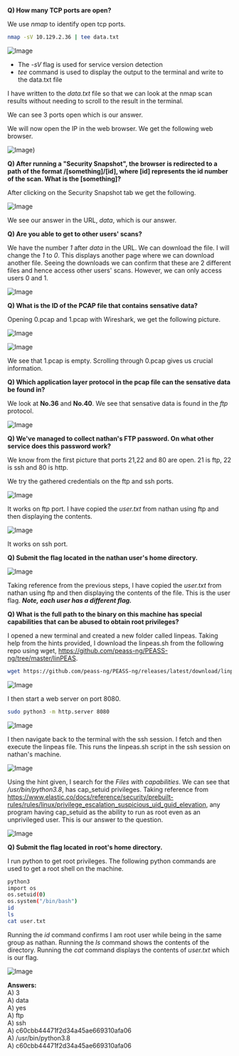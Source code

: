 **Q) How many TCP ports are open?**

We use _nmap_ to identify open tcp ports.

```bash
nmap -sV 10.129.2.36 | tee data.txt
```

![Image](https://github.com/user-attachments/assets/fb39435e-9ffd-4f7c-9b6d-e0c01139f55b)

* The _-sV_ flag is used for service version detection
* *tee* command is used to display the output to the terminal and write to the data.txt file

I have written to the *data.txt* file so that we can look at the nmap scan results without needing to scroll to the result in the terminal.

We can see 3 ports open which is our answer.

We will now open the IP in the web browser. We get the following web browser.

![Image](https://github.com/user-attachments/assets/c949b935-6d42-4640-a143-0d80d655daa0))

**Q) After running a "Security Snapshot", the browser is redirected to a path of the format /[something]/[id], where [id] represents the id number of the scan. What is the [something]?**

After clicking on the Security Snapshot tab we get the following.

![Image](https://github.com/user-attachments/assets/d4c88d41-a945-467d-ac55-85be0e2a0b6d)

We see our answer in the URL, *data*, which is our answer.

**Q) Are you able to get to other users' scans?**

We have the number *1* after *data* in the URL. We can download the file. I will change the *1* to *0*. This displays another page where we can download another file. Seeing the downloads we can confirm that these are 2 different files and hence access other users' scans. However, we can only access users 0 and 1. 

![Image](https://github.com/user-attachments/assets/1cd366ff-02c5-4748-87e9-de20d9722545)


**Q) What is the ID of the PCAP file that contains sensative data?**

Opening 0.pcap and 1.pcap with Wireshark, we get the following picture.

![Image](https://github.com/user-attachments/assets/ccbab88d-098b-4af8-83b0-9fd0d6ba2f4c)

![Image](https://github.com/user-attachments/assets/b8dfba77-aca0-47e0-a37e-ddb03faa0ca9)

We see that 1.pcap is empty.
Scrolling through 0.pcap gives us crucial information.

**Q) Which application layer protocol in the pcap file can the sensative data be found in?**

We look at **No.36** and **No.40**. We see that sensative data is found in the *ftp* protocol.  

![Image](https://github.com/user-attachments/assets/d4f06b14-d352-4b4f-bd8c-32911b849eba)

**Q) We've managed to collect nathan's FTP password. On what other service does this password work?**

We know from the first picture that ports 21,22 and 80 are open. 21 is ftp, 22 is ssh and 80 is http.

We try the gathered credentials on the ftp and ssh ports.

![Image](https://github.com/user-attachments/assets/9d7f9b2b-2877-4a38-9df3-46bd4f6d3b79)

It works on ftp port. I have copied the *user.txt* from nathan using ftp and then displaying the contents.

![Image](https://github.com/user-attachments/assets/0bb1b453-1cba-4b76-8267-6ef194d9b5fc)

It works on ssh port.


**Q) Submit the flag located in the nathan user's home directory.** 

![Image](https://github.com/user-attachments/assets/9d7f9b2b-2877-4a38-9df3-46bd4f6d3b79)

Taking reference from the previous steps, I have copied the *user.txt* from nathan using ftp and then displaying the contents of the file. This is the user flag. ***Note, each user has a different flag.***

**Q) What is the full path to the binary on this machine has special capabilities that can be abused to obtain root privileges?**

I opened a new terminal and created a new folder called linpeas. Taking help from the hints provided, I download the linpeas.sh from the following repo using wget, https://github.com/peass-ng/PEASS-ng/tree/master/linPEAS. 


```bash
wget https://github.com/peass-ng/PEASS-ng/releases/latest/download/linpeas.sh
```

![Image](https://github.com/user-attachments/assets/ba4ec3e9-c9f1-4b65-862a-06c2a68f41cd)

I then start a web server on port 8080.

```bash
sudo python3 -m http.server 8080
```

![Image](https://github.com/user-attachments/assets/0751b6f9-46dc-4bb5-9c34-7aaa0ae3304a)

I then navigate back to the terminal with the ssh session. I fetch and then execute the linpeas file. This runs the linpeas.sh script in the ssh session on nathan's machine. 

![Image](https://github.com/user-attachments/assets/e7d1fce3-d07d-4f84-aa2f-5acbaea4ad78)

Using the hint given, I search for the *Files with capabilities*. We can see that */usr/bin/python3.8*, has cap_setuid privileges. Taking reference from https://www.elastic.co/docs/reference/security/prebuilt-rules/rules/linux/privilege_escalation_suspicious_uid_guid_elevation, any program having cap_setuid as the ability to run as root even as an unprivileged user. This is our answer to the question.

![Image](https://github.com/user-attachments/assets/2ec8dd0b-4d52-4372-a84b-d2ab3a6c1e2f)

**Q) Submit the flag located in root's home directory.**

I run python to get root privileges. The following python commands are used to get a root shell on the machine.

```bash
python3
import os
os.setuid(0)
os.system("/bin/bash")
id
ls
cat user.txt
```
Running the *id* command confirms I am root user while being in the same group as nathan.
Running the *ls* command shows the contents of the directory.
Running the *cat* command displays the contents of *user.txt* which is our flag.

![Image](https://github.com/user-attachments/assets/0caffed6-731e-4da0-8fc3-ce0bfebdfd17)

**Answers: <br>**
A) 3 <br>
A) data
<br> A) yes
<br> A) ftp
<br> A) ssh
<br> A) c60cbb44471f2d34a45ae669310afa06
<br> A) /usr/bin/python3.8
<br> A) c60cbb44471f2d34a45ae669310afa06